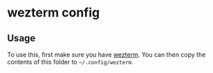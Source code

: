 # wezterm config

## Usage

To use this, first make sure you have [wezterm](https://github.com/wez/wezter). You can then copy the contents of this folder to `~/.config/wezterm`.
